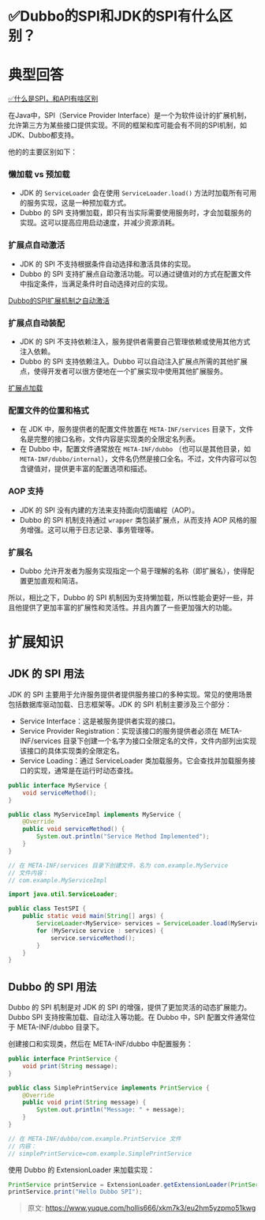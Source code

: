 # ✅Dubbo的SPI和JDK的SPI有什么区别？

# 典型回答


[✅什么是SPI，和API有啥区别](https://www.yuque.com/hollis666/xkm7k3/eltpur)



在Java中，SPI（Service Provider Interface）是一个为软件设计的扩展机制，允许第三方为某些接口提供实现。不同的框架和库可能会有不同的SPI机制，如JDK、Dubbo都支持。



他的的主要区别如下：



### 懒加载 vs 预加载
+ JDK 的 `ServiceLoader` 会在使用 `ServiceLoader.load()` 方法时加载所有可用的服务实现，这是一种预加载方式。
+ Dubbo 的 SPI 支持懒加载，即只有当实际需要使用服务时，才会加载服务的实现。这可以提高应用启动速度，并减少资源消耗。



### 扩展点自动激活
+ JDK 的 SPI 不支持根据条件自动选择和激活具体的实现。
+ Dubbo 的 SPI 支持扩展点自动激活功能。可以通过键值对的方式在配置文件中指定条件，当满足条件时自动选择对应的实现。



[Dubbo的SPI扩展机制之自动激活](https://cn.dubbo.apache.org/zh-cn/blog/2022/08/07/7-dubbo%e7%9a%84spi%e6%89%a9%e5%b1%95%e6%9c%ba%e5%88%b6%e4%b9%8b%e8%87%aa%e5%8a%a8%e6%bf%80%e6%b4%bb%e6%89%a9%e5%b1%95activate%e6%ba%90%e7%a0%81%e8%a7%a3%e6%9e%90/)



### 扩展点自动装配
+ JDK 的 SPI 不支持依赖注入，服务提供者需要自己管理依赖或使用其他方式注入依赖。
+ Dubbo 的 SPI 支持依赖注入。Dubbo 可以自动注入扩展点所需的其他扩展点，使得开发者可以很方便地在一个扩展实现中使用其他扩展服务。



[扩展点加载](https://cn.dubbo.apache.org/zh-cn/docsv2.7/dev/spi/#%E6%89%A9%E5%B1%95%E7%82%B9%E8%87%AA%E5%8A%A8%E8%A3%85%E9%85%8D)



### 配置文件的位置和格式
+ 在 JDK 中，服务提供者的配置文件放置在 `META-INF/services` 目录下，文件名是完整的接口名称，文件内容是实现类的全限定名列表。
+ 在 Dubbo 中，配置文件通常放在 `META-INF/dubbo` （也可以是其他目录，如 `META-INF/dubbo/internal`），文件名仍然是接口全名。不过，文件内容可以包含键值对，提供更丰富的配置选项和描述。



### AOP 支持
+ JDK 的 SPI 没有内建的方法来支持面向切面编程（AOP）。
+ Dubbo 的 SPI 机制支持通过 `wrapper` 类包装扩展点，从而支持 AOP 风格的服务增强。这可以用于日志记录、事务管理等。



### 扩展名
+ Dubbo 允许开发者为服务实现指定一个易于理解的名称（即扩展名），使得配置更加直观和简洁。



所以，相比之下，Dubbo 的 SPI 机制因为支持懒加载，所以性能会更好一些，并且他提供了更加丰富的扩展性和灵活性。并且内置了一些更加强大的功能。



# 扩展知识
## <font style="color:rgb(13, 13, 13);">JDK 的 SPI 用法</font>


JDK 的 SPI 主要用于允许服务提供者提供服务接口的多种实现。常见的使用场景包括数据库驱动加载、日志框架等。JDK 的 SPI 机制主要涉及三个部分：



+ Service Interface：这是被服务提供者实现的接口。
+ Service Provider Registration：实现该接口的服务提供者必须在 META-INF/services 目录下创建一个名字为接口全限定名的文件，文件内部列出实现该接口的具体实现类的全限定名。
+ Service Loading：通过 ServiceLoader 类加载服务。它会查找并加载服务接口的实现，通常是在运行时动态查找。



```java
public interface MyService {
    void serviceMethod();
}

public class MyServiceImpl implements MyService {
    @Override
    public void serviceMethod() {
        System.out.println("Service Method Implemented");
    }
}

// 在 META-INF/services 目录下创建文件，名为 com.example.MyService
// 文件内容：
// com.example.MyServiceImpl

```



```java
import java.util.ServiceLoader;

public class TestSPI {
    public static void main(String[] args) {
        ServiceLoader<MyService> services = ServiceLoader.load(MyService.class);
        for (MyService service : services) {
            service.serviceMethod();
        }
    }
}

```



## Dubbo 的 SPI 用法


Dubbo 的 SPI 机制是对 JDK 的 SPI 的增强，提供了更加灵活的动态扩展能力。Dubbo SPI 支持按需加载、自动注入等功能。在 Dubbo 中，SPI 配置文件通常位于 META-INF/dubbo 目录下。



创建接口和实现类，然后在 META-INF/dubbo 中配置服务：



```java
public interface PrintService {
    void print(String message);
}

public class SimplePrintService implements PrintService {
    @Override
    public void print(String message) {
        System.out.println("Message: " + message);
    }
}

// 在 META-INF/dubbo/com.example.PrintService 文件
// 内容：
// simplePrintService=com.example.SimplePrintService
```



使用 Dubbo 的 ExtensionLoader 来加载实现：



```java
PrintService printService = ExtensionLoader.getExtensionLoader(PrintService.class).getExtension("simplePrintService");
printService.print("Hello Dubbo SPI");
```



> 原文: <https://www.yuque.com/hollis666/xkm7k3/eu2hm5yzpmo51kwg>